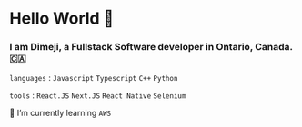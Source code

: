 # Hello World 👋

### I am Dimeji, a Fullstack Software developer in Ontario, Canada.🇨🇦


`languages` : `Javascript` `Typescript` `C++` `Python`


`tools` : `React.JS` `Next.JS` `React Native` `Selenium`
<!--
**dimeji-code/dimeji-code** is a ✨ _special_ ✨ repository because its `README.md` (this file) appears on your GitHub profile.

Here are some ideas to get you started:

- 🔭 I’m currently working on ...

- 👯 I’m looking to collaborate on ...
- 🤔 I’m looking for help with ...
- 💬 Ask me about ...
- 📫 How to reach me: ...
- 😄 Pronouns: ...
- ⚡ Fun fact: ...
-->

 🌱 I’m currently learning `AWS`
